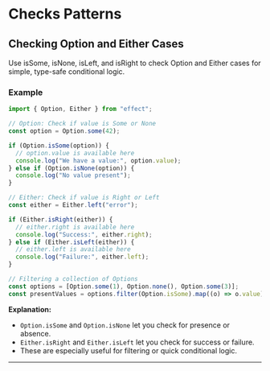 # Checks Patterns

## Checking Option and Either Cases

Use isSome, isNone, isLeft, and isRight to check Option and Either cases for simple, type-safe conditional logic.

### Example

```typescript
import { Option, Either } from "effect";

// Option: Check if value is Some or None
const option = Option.some(42);

if (Option.isSome(option)) {
  // option.value is available here
  console.log("We have a value:", option.value);
} else if (Option.isNone(option)) {
  console.log("No value present");
}

// Either: Check if value is Right or Left
const either = Either.left("error");

if (Either.isRight(either)) {
  // either.right is available here
  console.log("Success:", either.right);
} else if (Either.isLeft(either)) {
  // either.left is available here
  console.log("Failure:", either.left);
}

// Filtering a collection of Options
const options = [Option.some(1), Option.none(), Option.some(3)];
const presentValues = options.filter(Option.isSome).map((o) => o.value); // [1, 3]
```

**Explanation:**  
- `Option.isSome` and `Option.isNone` let you check for presence or absence.
- `Either.isRight` and `Either.isLeft` let you check for success or failure.
- These are especially useful for filtering or quick conditional logic.

---


